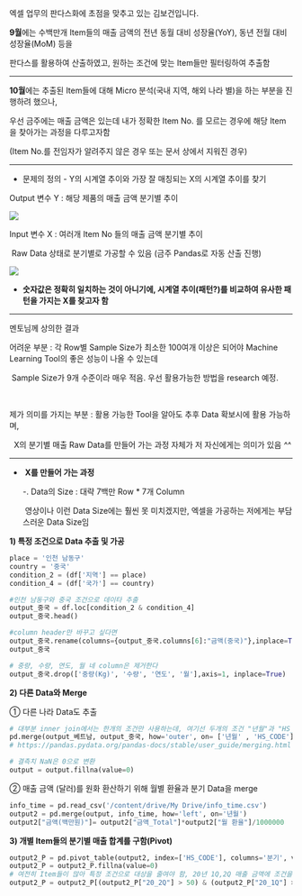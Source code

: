 엑셀 업무의 판다스화에 초점을 맞추고 있는 김보건입니다.



**9월**에는  수백만개 Item들의 매출 금액의 전년 동월 대비 성장율(YoY), 동년 전월 대비 성장율(MoM)  등을

판다스를 활용하여 산출하였고, 원하는 조건에 맞는 Item들만 필터링하여 추출함

------

**10월**에는 추출된 Item들에 대해  Micro 분석(국내 지역, 해외 나라 별)을 하는 부분을 진행하려 했으나,

우선 금주에는 매출 금액은 있는데 내가 정확한 Item No. 를 모르는 경우에 해당 Item을 찾아가는 과정을 다루고자함

(Item No.를 전임자가 알려주지 않은 경우 또는 문서 상에서 지워진 경우)

------



- 문제의 정의  - Y의 시계열 추이와 가장 잘 매칭되는 X의 시계열 추이를 찾기

  

Output 변수 Y : 해당 제품의 매출 금액 분기별 추이

![](https://blogfiles.pstatic.net/MjAyMDEwMTdfMjcw/MDAxNjAyOTAyMzM4Njkw.4s7lix93xQ4gsYgSUlAEmuQ2McQOdqLYPiXXPadt1qwg.08GcJ_t_-TMsTvbLpNJ3qgQL8sNbxyNaAKsQT0zMN_4g.PNG.ikeyada/y_%ED%8C%A8%ED%84%B4.PNG)



Input 변수 X : 여러개 Item No 들의 매출 금액 분기별 추이

​                         Raw Data 상태로 분기별로 가공할 수 있음 (금주 Pandas로 자동 산출 진행)

![](https://blogfiles.pstatic.net/MjAyMDEwMTdfMTQz/MDAxNjAyOTAyNTcxNTQ3.UJ6dIrp_tYx8nmCtg1GuAKsm2ej2mArxL5vGH52nvcog.eK1vWj5kQh_r35_6BN06JbcI3uq7VZdctw8bEADNahog.PNG.ikeyada/x%ED%8C%A8%ED%84%B4.PNG)



* **숫자값은 정확히 일치하는 것이 아니기에, 시계열 추이(패턴?)를 비교하여 유사한 패턴을 가지는 X를 찾고자 함**

------

 멘토님께 상의한 결과 

어려운 부분 : 각 Row별 Sample Size가 최소한 100여개 이상은 되어야 Machine Learning Tool의 좋은 성능이 나올 수 있는데

​                       Sample Size가 9개 수준이라 매우 적음. 우선  활용가능한 방법을 research 예정.

                       

제가 의미를 가지는 부분 :  활용 가능한 Tool을 알아도 추후 Data 확보시에 활용 가능하며,

                                             X의 분기별 매출 Raw Data를 만들어 가는 과정 자체가 저 자신에게는 의미가 있음 *^^* 

------



- ​    **X를 만들어 가는 과정**                                        

  -. Data의 Size :  대략 7백만 Row * 7개 Column

  ​                         영상이나 이런 Data Size에는 훨씬 못 미치겠지만, 엑셀을 가공하는 저에게는 부담스러운 Data Size임

  

**1) 특정 조건으로 Data 추출 및 가공**

```python
place = '인천 남동구'
country = '중국'
condition_2 = (df['지역'] == place)
condition_4 = (df['국가'] == country)
```

```python
#인천 남동구와 중국 조건으로 데이타 추출
output_중국 = df.loc[condition_2 & condition_4]
output_중국.head()

#column header만 바꾸고 싶다면
output_중국.rename(columns={output_중국.columns[6]:"금액(중국)"},inplace=True)
output_중국

# 중량, 수량, 연도, 월 네 column은 제거한다
output_중국.drop(['중량(Kg)', '수량', '연도', '월'],axis=1, inplace=True)
```



**2) 다른 Data와 Merge**

① 다른 나라 Data도 추출



```python
# 대부분 inner join에서는 한개의 조건만 사용하는데, 여기선 두개의 조건 "년월"과 "HS_CODE" 두개를 활용해야 함
pd.merge(output_베트남, output_중국, how='outer', on= ['년월' , 'HS_CODE'])
# https://pandas.pydata.org/pandas-docs/stable/user_guide/merging.html
```

```python
# 결측치 NaN은 0으로 변환 
output = output.fillna(value=0)
```

② 매출 금액 (달러)를 원화 환산하기 위해 월별 환율과 분기 Data을 merge

```python
info_time = pd.read_csv('/content/drive/My Drive/info_time.csv')
output2 = pd.merge(output, info_time, how='left', on='년월')
output2["금액(백만원)"]= output2["금액_Total"]*output2["월 환율"]/1000000
```

**3) 개별 Item들의 분기별 매출 합계를 구함(Pivot)**

```python
output2_P = pd.pivot_table(output2, index=['HS_CODE'], columns='분기', values='금액(백만원)',aggfunc=np.sum).reset_index()
output2_P = output2_P.fillna(value=0)
# 여전히 Item들이 많아 특정 조건으로 대상을 줄여야 함, 20년 1Q,2Q 매출 금액에 조건을 걸어줌
output2_P = output2_P[(output2_P["20_2Q"] > 50) & (output2_P["20_1Q"] > 20)]
```

